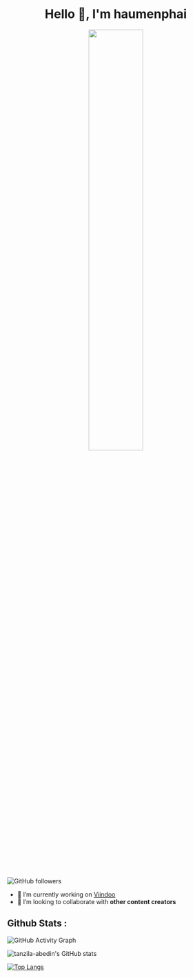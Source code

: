 <h1 align="center">Hello 👋, I'm haumenphai</h1>

<p align="center">
<img width='50%' align="center" src="https://www.excelptp.com/wp-content/themes/excelptp-cms-new/assets/images/accomodation/rocket.gif" width="130">
<br>

![GitHub followers](https://img.shields.io/github/followers/haumenphai?logo=GitHub&style=for-the-badge)

- 🔭 I’m currently working on [Viindoo](https://viindoo.com/)
- 👯 I’m looking to collaborate with **other content creators**

## Github Stats : 

![GitHub Activity Graph](https://activity-graph.herokuapp.com/graph?username=haumenphai)

![tanzila-abedin's GitHub stats](https://github-readme-stats.vercel.app/api?username=haumenphai&show_icons=true&theme=dracula)

[![Top Langs](https://github-readme-stats.vercel.app/api/top-langs/?username=haumenphai&theme=dracula)](https://github.com/haumenphai/github-readme-stats)
<br/>
